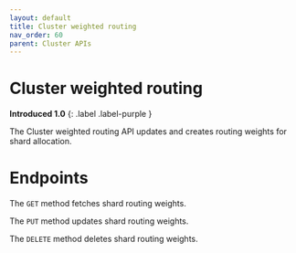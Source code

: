 ```yaml
---
layout: default
title: Cluster weighted routing
nav_order: 60
parent: Cluster APIs
---
```


# Cluster weighted routing
**Introduced 1.0**
{: .label .label-purple }

The Cluster weighted routing API updates and creates routing weights for shard allocation.

# Endpoints

The `GET` method fetches shard routing weights.

<!-- spec_insert_start
api: cluster.get_weighted_routing
component: endpoints
omit_header: true
-->
<!-- spec_insert_end -->

The `PUT` method updates shard routing weights.

<!-- spec_insert_start
api: cluster.put_voting_config_exclusions
component: endpoints
omit_header: true
-->
<!-- spec_insert_end -->

The `DELETE` method deletes shard routing weights.

<!-- spec_insert_start
api: cluster.delete_voting_config_exclusions
component: path_parameters
-->
<!-- spec_insert_end -->

<!-- spec_insert_start
api: cluster.post_voting_config_exclusions
component: query_parameters
-->
<!-- spec_insert_end -->